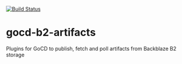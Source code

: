 [![Build Status](https://travis-ci.org/kszatan/gocd-b2-artifacts.svg?branch=master)](https://travis-ci.org/kszatan/gocd-b2-artifacts)

# gocd-b2-artifacts
Plugins for GoCD to publish, fetch and poll artifacts from Backblaze B2 storage
